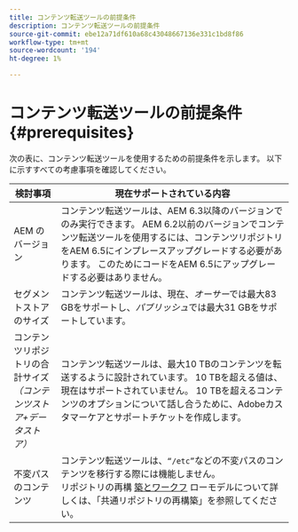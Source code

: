 ```yaml
---
title: コンテンツ転送ツールの前提条件
description: コンテンツ転送ツールの前提条件
source-git-commit: ebe12a71df610a68c43048667136e331c1bd8f86
workflow-type: tm+mt
source-wordcount: '194'
ht-degree: 1%

---
```


# コンテンツ転送ツールの前提条件 {#prerequisites}

次の表に、コンテンツ転送ツールを使用するための前提条件を示します。 以下に示すすべての考慮事項を確認してください。

| 検討事項 | 現在サポートされている内容 |
|--- |--- |
| AEM のバージョン | コンテンツ転送ツールは、AEM 6.3以降のバージョンでのみ実行できます。 AEM 6.2以前のバージョンでコンテンツ転送ツールを使用するには、コンテンツリポジトリをAEM 6.5にインプレースアップグレードする必要があります。 このためにコードをAEM 6.5にアップグレードする必要はありません。 |
| セグメントストアのサイズ | コンテンツ転送ツールは、現在、*オーサー*&#x200B;では最大83 GBをサポートし、*パブリッシュ*&#x200B;では最大31 GBをサポートしています。 |
| コンテンツリポジトリの合計サイズ&#x200B;<br>*（コンテンツストア+データストア）* | コンテンツ転送ツールは、最大10 TBのコンテンツを転送するように設計されています。 10 TBを超える値は、現在はサポートされていません。 10 TBを超えるコンテンツのオプションについて話し合うために、Adobeカスタマーケアとサポートチケットを作成します。 |
| 不変パスのコンテンツ | コンテンツ転送ツールは、`“/etc”`などの不変パスのコンテンツを移行する際には機能しません。 <br>リポジトリの再構 [築とワークフ](https://experienceleague.adobe.com/docs/experience-manager-64/deploying/restructuring/all-repository-restructuring-in-aem-6-4.html?lang=en#restructuring) ローモデルについて詳しくは、「共通リポジトリの再構築」を参照してください。 |